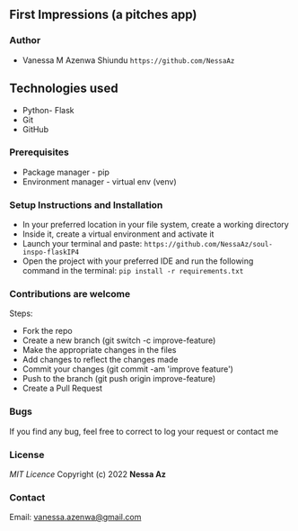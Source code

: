 ## First Impressions (a pitches app)

### Author
- Vanessa M Azenwa Shiundu `https://github.com/NessaAz`

## Technologies used
- Python- Flask
- Git
- GitHub


### Prerequisites
- Package manager - pip
- Environment manager - virtual env (venv)

### Setup Instructions and Installation
- In your preferred location in your file system, create a working directory
- Inside it, create a virtual environment and activate it
- Launch your terminal and paste: `https://github.com/NessaAz/soul-inspo-flaskIP4`
- Open the project with your preferred IDE and run the following command in the terminal: `pip install -r requirements.txt`


### Contributions are welcome

Steps:

- Fork the repo
- Create a new branch (git switch -c improve-feature)
- Make the appropriate changes in the files
- Add changes to reflect the changes made
- Commit your changes (git commit -am 'improve feature')
- Push to the branch (git push origin improve-feature)
- Create a Pull Request

### Bugs

If you find any bug, feel free to correct to log your request or contact me


### License

_MIT Licence_
Copyright (c) 2022 **Nessa Az**

### Contact
Email: vanessa.azenwa@gmail.com

